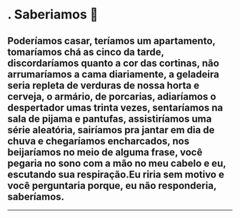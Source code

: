 <h1>.                        Saberiamos 🧡</h1>




## Poderíamos casar, teríamos um apartamento, tomaríamos chá as cinco da tarde, discordaríamos quanto a cor das cortinas, não arrumaríamos a cama diariamente, a geladeira seria repleta de verduras de nossa horta e cerveja, o armário, de porcarias, adiaríamos o despertador umas trinta vezes, sentaríamos na sala de pijama e pantufas, assistiríamos uma série aleatória, sairíamos pra jantar em dia de chuva e chegaríamos encharcados, nos beijaríamos no meio de alguma frase, você pegaria no sono com a mão no meu cabelo e eu, escutando sua respiração.Eu riria sem motivo e você perguntaria porque, eu não responderia, saberíamos.




----------------------------------------------------------------------------------------------------------------------------------




